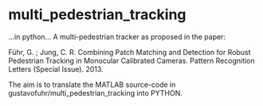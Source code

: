 # multi_pedestrian_tracking
...in python...
A multi-pedestrian tracker as proposed in the paper:

Führ, G. ; Jung, C. R. Combining Patch Matching and Detection for Robust Pedestrian Tracking in Monocular Calibrated Cameras. Pattern Recognition Letters (Special Issue). 2013.

The aim is to translate the MATLAB source-code in gustavofuhr/multi_pedestrian_tracking into PYTHON.


